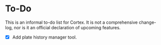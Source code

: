 # To-Do

This is an informal to-do list for Cortex. It is not a comprehensive change-log, nor is it an official declaration of upcoming features.

- [X] Add plate history manager tool.
